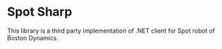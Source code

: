 ﻿# Spot Sharp

This library is a third party implementation of .NET client for Spot robot of Boston Dynamics.